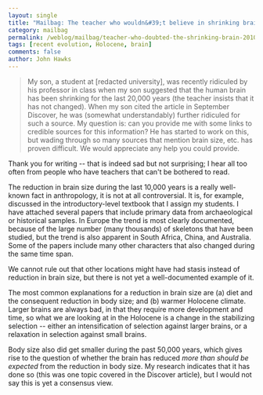 ```yaml
---
layout: single 
title: "Mailbag: The teacher who wouldn&#39;t believe in shrinking brains" 
category: mailbag
permalink: /weblog/mailbag/teacher-who-doubted-the-shrinking-brain-2010.html
tags: [recent evolution, Holocene, brain] 
comments: false 
author: John Hawks 
---
```


<blockquote>My son, a student at [redacted university], was recently ridiculed by his professor in class when my son suggested that the human brain has been shrinking for the last 20,000 years (the teacher insists that it has not changed).  When my son cited the article in September Discover, he was (somewhat understandably)  further ridiculed for such a source.  My question is: can you provide me with some links to credible sources for this information?  He has started to work on this, but wading through so many sources that mention brain size, etc. has proven difficult.  We would appreciate any help you could provide.</blockquote>

Thank you for writing -- that is indeed sad but not surprising; I hear all too often from people who have teachers that can't be bothered to read. 

The reduction in brain size during the last 10,000 years is a really well-known fact in anthropology, it is not at all controversial. It is, for example, discussed in the introductory-level textbook that I assign my students. I have attached several papers that include primary data from archaeological or historical samples. In Europe the trend is most clearly documented, because of the large number (many thousands) of skeletons that have been studied, but the trend is also apparent in South Africa, China, and Australia. Some of the papers include many other characters that also changed during the same time span. 

We cannot rule out that other locations might have had stasis instead of reduction in brain size, but there is not yet a well-documented example of it. 

The most common explanations for a reduction in brain size are (a) diet and the consequent reduction in body size; and (b) warmer Holocene climate. Larger brains are always bad, in that they require more development and time, so what we are looking at in the Holocene is a change in the stabilizing selection -- either an intensification of selection against larger brains, or a relaxation in selection against small brains. 

Body size also did get smaller during the past 50,000 years, which gives rise to the question of whether the brain has reduced *more than should be expected* from the reduction in body size. My research indicates that it has done so (this was one topic covered in the Discover article), but I would not say this is yet a consensus view. 

